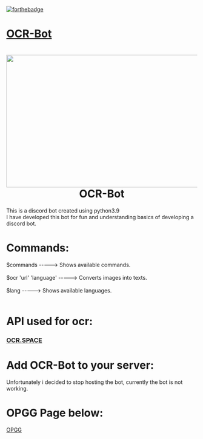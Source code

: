 [![forthebadge](https://forthebadge.com/images/badges/made-with-python.svg)](http://forthebadge.com)
# [OCR-Bot](https://github.com/ErdemIpek/OCR-DiscordBot)
<h1 align="center">
<img src="https://i.imgur.com/M2lziSA.png" width="550" height="350" align="center">
  <br>
 OCR-Bot
</h1>

This is a discord bot created using python3.9<br>
I have developed this bot for fun and understanding basics of developing a discord bot.</p>

# Commands:

$commands -----> Shows available commands.<br><br>
$ocr 'url' 'language' -----> Converts images into texts.<br><br>
$lang -----> Shows available languages.<br><br>

# API used for ocr: 

### [OCR.SPACE](https://ocr.space/OCRAPI)

# Add OCR-Bot to your server:

Unfortunately i decided to stop hosting the bot, currently the bot is not working.

# OPGG Page below:
[OPGG](https://top.gg/bot/784460843206311938)
